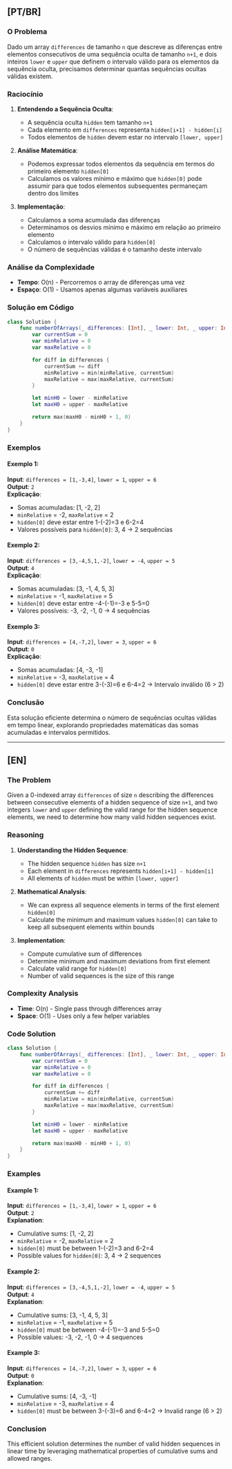 ## [PT/BR]

### O Problema

Dado um array `differences` de tamanho `n` que descreve as diferenças entre elementos consecutivos de uma sequência oculta de tamanho `n+1`, e dois inteiros `lower` e `upper` que definem o intervalo válido para os elementos da sequência oculta, precisamos determinar quantas sequências ocultas válidas existem.

### Raciocínio

1. **Entendendo a Sequência Oculta**:
   - A sequência oculta `hidden` tem tamanho `n+1`
   - Cada elemento em `differences` representa `hidden[i+1] - hidden[i]`
   - Todos elementos de `hidden` devem estar no intervalo `[lower, upper]`

2. **Análise Matemática**:
   - Podemos expressar todos elementos da sequência em termos do primeiro elemento `hidden[0]`
   - Calculamos os valores mínimo e máximo que `hidden[0]` pode assumir para que todos elementos subsequentes permaneçam dentro dos limites

3. **Implementação**:
   - Calculamos a soma acumulada das diferenças
   - Determinamos os desvios mínimo e máximo em relação ao primeiro elemento
   - Calculamos o intervalo válido para `hidden[0]`
   - O número de sequências válidas é o tamanho deste intervalo

### Análise da Complexidade

- **Tempo**: O(n) - Percorremos o array de diferenças uma vez
- **Espaço**: O(1) - Usamos apenas algumas variáveis auxiliares

### Solução em Código

```swift
class Solution {
    func numberOfArrays(_ differences: [Int], _ lower: Int, _ upper: Int) -> Int {
        var currentSum = 0
        var minRelative = 0
        var maxRelative = 0

        for diff in differences {
            currentSum += diff
            minRelative = min(minRelative, currentSum)
            maxRelative = max(maxRelative, currentSum)
        }

        let minH0 = lower - minRelative
        let maxH0 = upper - maxRelative

        return max(maxH0 - minH0 + 1, 0)
    }
}
```

### Exemplos

#### Exemplo 1:
**Input**: `differences = [1,-3,4]`, `lower = 1`, `upper = 6`  
**Output**: `2`  
**Explicação**:
- Somas acumuladas: [1, -2, 2]
- `minRelative` = -2, `maxRelative` = 2
- `hidden[0]` deve estar entre 1-(-2)=3 e 6-2=4
- Valores possíveis para `hidden[0]`: 3, 4 → 2 sequências

#### Exemplo 2:
**Input**: `differences = [3,-4,5,1,-2]`, `lower = -4`, `upper = 5`  
**Output**: `4`  
**Explicação**:
- Somas acumuladas: [3, -1, 4, 5, 3]
- `minRelative` = -1, `maxRelative` = 5
- `hidden[0]` deve estar entre -4-(-1)=-3 e 5-5=0
- Valores possíveis: -3, -2, -1, 0 → 4 sequências

#### Exemplo 3:
**Input**: `differences = [4,-7,2]`, `lower = 3`, `upper = 6`  
**Output**: `0`  
**Explicação**:
- Somas acumuladas: [4, -3, -1]
- `minRelative` = -3, `maxRelative` = 4
- `hidden[0]` deve estar entre 3-(-3)=6 e 6-4=2 → Intervalo inválido (6 > 2)

### Conclusão

Esta solução eficiente determina o número de sequências ocultas válidas em tempo linear, explorando propriedades matemáticas das somas acumuladas e intervalos permitidos.

---

## [EN]

### The Problem

Given a 0-indexed array `differences` of size `n` describing the differences between consecutive elements of a hidden sequence of size `n+1`, and two integers `lower` and `upper` defining the valid range for the hidden sequence elements, we need to determine how many valid hidden sequences exist.

### Reasoning

1. **Understanding the Hidden Sequence**:
   - The hidden sequence `hidden` has size `n+1`
   - Each element in `differences` represents `hidden[i+1] - hidden[i]`
   - All elements of `hidden` must be within `[lower, upper]`

2. **Mathematical Analysis**:
   - We can express all sequence elements in terms of the first element `hidden[0]`
   - Calculate the minimum and maximum values `hidden[0]` can take to keep all subsequent elements within bounds

3. **Implementation**:
   - Compute cumulative sum of differences
   - Determine minimum and maximum deviations from first element
   - Calculate valid range for `hidden[0]`
   - Number of valid sequences is the size of this range

### Complexity Analysis

- **Time**: O(n) - Single pass through differences array
- **Space**: O(1) - Uses only a few helper variables

### Code Solution

```swift
class Solution {
    func numberOfArrays(_ differences: [Int], _ lower: Int, _ upper: Int) -> Int {
        var currentSum = 0
        var minRelative = 0
        var maxRelative = 0

        for diff in differences {
            currentSum += diff
            minRelative = min(minRelative, currentSum)
            maxRelative = max(maxRelative, currentSum)
        }

        let minH0 = lower - minRelative
        let maxH0 = upper - maxRelative

        return max(maxH0 - minH0 + 1, 0)
    }
}
```

### Examples

#### Example 1:
**Input**: `differences = [1,-3,4]`, `lower = 1`, `upper = 6`  
**Output**: `2`  
**Explanation**:
- Cumulative sums: [1, -2, 2]
- `minRelative` = -2, `maxRelative` = 2
- `hidden[0]` must be between 1-(-2)=3 and 6-2=4
- Possible values for `hidden[0]`: 3, 4 → 2 sequences

#### Example 2:
**Input**: `differences = [3,-4,5,1,-2]`, `lower = -4`, `upper = 5`  
**Output**: `4`  
**Explanation**:
- Cumulative sums: [3, -1, 4, 5, 3]
- `minRelative` = -1, `maxRelative` = 5
- `hidden[0]` must be between -4-(-1)=-3 and 5-5=0
- Possible values: -3, -2, -1, 0 → 4 sequences

#### Example 3:
**Input**: `differences = [4,-7,2]`, `lower = 3`, `upper = 6`  
**Output**: `0`  
**Explanation**:
- Cumulative sums: [4, -3, -1]
- `minRelative` = -3, `maxRelative` = 4
- `hidden[0]` must be between 3-(-3)=6 and 6-4=2 → Invalid range (6 > 2)

### Conclusion

This efficient solution determines the number of valid hidden sequences in linear time by leveraging mathematical properties of cumulative sums and allowed ranges.